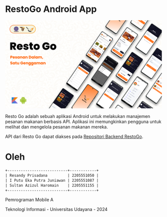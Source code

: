 # RestoGo Android App

![./assets/background-resto-go.png](./assets/background-resto-go.png)

Resto Go adalah sebuah aplikasi Android untuk melakukan manajemen pesanan makanan berbasis API. Aplikasi ini memungkinkan pengguna untuk melihat dan mengelola pesanan makanan mereka.

API dari Resto Go dapat diakses pada [Repositori Backend RestoGo](https://github.com/ekaputra04/backend-resto-go).

# Oleh

```
+---------------------------+------------+
| Resandy Prisadana         | 2205551050 |
| I Putu Eka Putra Juniawan | 2205551087 |
| Sultan Azizul Haromain    | 2205551155 |
+---------------------------+------------+
```

Pemrograman Mobile A

Teknologi Informasi - Universitas Udayana - 2024
